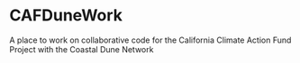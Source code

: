 # CAFDuneWork
A place to work on collaborative code for the California Climate Action Fund Project with the Coastal Dune Network
